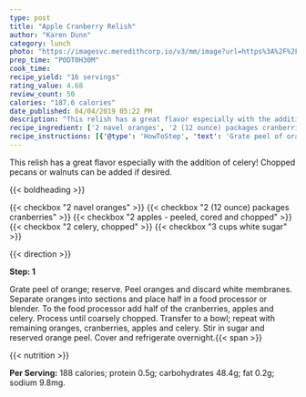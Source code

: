 ```yaml
---
type: post
title: "Apple Cranberry Relish"
author: "Karen Dunn"
category: lunch
photo: "https://imagesvc.meredithcorp.io/v3/mm/image?url=https%3A%2F%2Fimages.media-allrecipes.com%2Fuserphotos%2F7435846.jpg"
prep_time: "P0DT0H30M"
cook_time: 
recipe_yield: "16 servings"
rating_value: 4.68
review_count: 50
calories: "187.6 calories"
date_published: 04/04/2019 05:22 PM
description: "This relish has a great flavor especially with the addition of celery! Chopped pecans or walnuts can be added if desired."
recipe_ingredient: ['2 navel oranges', '2 (12 ounce) packages cranberries', '2 apples - peeled, cored and chopped', '2 celery, chopped', '3 cups white sugar']
recipe_instructions: [{'@type': 'HowToStep', 'text': 'Grate peel of orange; reserve.  Peel oranges and discard white membranes.  Separate oranges into sections and place half in a food processor or blender.  To the food processor add half of the cranberries, apples and celery.  Process until coarsely chopped.  Transfer to a bowl; repeat with remaining oranges, cranberries, apples and celery.  Stir in sugar and reserved orange peel.  Cover and refrigerate overnight.\n'}]
---
```


This relish has a great flavor especially with the addition of celery! Chopped pecans or walnuts can be added if desired. 

{{< boldheading >}}

{{< checkbox "2  navel oranges" >}}
{{< checkbox "2 (12 ounce) packages cranberries" >}}
{{< checkbox "2  apples - peeled, cored and chopped" >}}
{{< checkbox "2  celery, chopped" >}}
{{< checkbox "3 cups white sugar" >}}


{{< direction >}}

**Step: 1**

Grate peel of orange; reserve.  Peel oranges and discard white membranes.  Separate oranges into sections and place half in a food processor or blender.  To the food processor add half of the cranberries, apples and celery.  Process until coarsely chopped.  Transfer to a bowl; repeat with remaining oranges, cranberries, apples and celery.  Stir in sugar and reserved orange peel.  Cover and refrigerate overnight.{{< span >}}

{{< nutrition >}}

**Per Serving:** 188 calories; protein 0.5g; carbohydrates 48.4g; fat 0.2g; sodium 9.8mg.